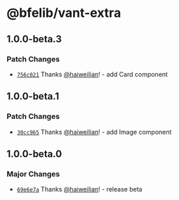# @bfelib/vant-extra

## 1.0.0-beta.3

### Patch Changes

- [`756c021`](https://github.com/bfelib/vant-extra/commit/756c021c3b72200a19822b2fae80694c35abe84d) Thanks [@haiweilian](https://github.com/haiweilian)! - add Card component

## 1.0.0-beta.1

### Patch Changes

- [`30cc965`](https://github.com/bfelib/vant-extra/commit/30cc9657a1cf64de94ec778d28ba67891a5448ef) Thanks [@haiweilian](https://github.com/haiweilian)! - add Image component

## 1.0.0-beta.0

### Major Changes

- [`69e6e7a`](https://github.com/bfelib/vant-extra/commit/69e6e7acd18f56e67000752e145b38076a319b58) Thanks [@haiweilian](https://github.com/haiweilian)! - release beta
